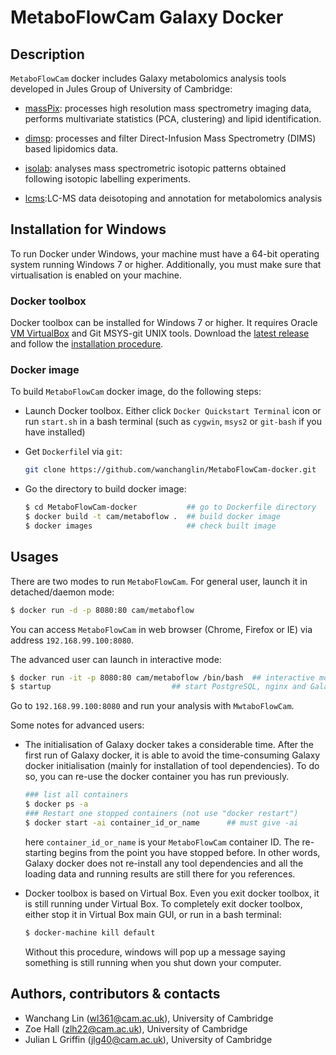 # MetaboFlowCam Galaxy Docker #

## Description ##

`MetaboFlowCam` docker includes Galaxy metabolomics analysis tools developed
in Jules Group of University of Cambridge:

- [massPix](https://GitHub.com/wanchanglin/massPix): processes high
  resolution mass spectrometry imaging data, performs multivariate
  statistics (PCA, clustering) and lipid identification.

- [dimsp](https://GitHub.com/wanchanglin/dimsp): processes and filter
  Direct-Infusion Mass Spectrometry (DIMS) based lipidomics data.

- [isolab](https://GitHub.com/wanchanglin/isolab): analyses mass
  spectrometric isotopic patterns obtained following isotopic labelling
  experiments.

- [lcms](https://GitHub.com/wanchanglin/lcms):LC-MS data deisotoping and
  annotation for metabolomics analysis


## Installation for Windows ##

To run Docker under Windows, your machine must have a 64-bit operating
system running Windows 7 or higher. Additionally, you must make sure that
virtualisation is enabled on your machine.

### Docker toolbox ###

Docker toolbox can be installed for Windows 7 or higher. It requires Oracle
[VM VirtualBox](https://www.virtualbox.org/wiki/Downloads) and Git MSYS-git
UNIX tools. Download the [latest
release](https://github.com/docker/toolbox/releases) and follow the
[installation
procedure](https://docs.docker.com/toolbox/toolbox_install_windows/).

### Docker image ###

To build `MetaboFlowCam` docker image, do the following steps:

- Launch Docker toolbox. Either click `Docker Quickstart Terminal` icon or
  run `start.sh` in a bash terminal (such as `cygwin`, `msys2` or `git-bash`
  if you have installed)

- Get `Dockerfile`I via `git`:

  ```bash
  git clone https://github.com/wanchanglin/MetaboFlowCam-docker.git
  ```

- Go the directory to build docker image:
 
  ```bash
  $ cd MetaboFlowCam-docker           ## go to Dockerfile directory
  $ docker build -t cam/metaboflow .  ## build docker image
  $ docker images                     ## check built image
  ```

## Usages ##

There are two modes to run `MetaboFlowCam`. For general user, launch it in
detached/daemon mode:

```bash
$ docker run -d -p 8080:80 cam/metaboflow 
```

You can access `MetaboFlowCam` in web browser (Chrome, Firefox or IE) via
address `192.168.99.100:8080`.

The advanced user can launch in interactive mode:

```bash
$ docker run -it -p 8080:80 cam/metaboflow /bin/bash  ## interactive mode
$ startup                           ## start PostgreSQL, nginx and Galaxy.
```

Go to `192.168.99.100:8080` and run your analysis with `MwtaboFlowCam`.

Some notes for advanced users:

- The initialisation of Galaxy docker takes a considerable time. After the
  first run of Galaxy docker, it is able to avoid the time-consuming Galaxy
  docker initialisation (mainly for installation of tool dependencies). To 
  do so, you can re-use the docker container you has run previously.

  ```bash
  ### list all containers
  $ docker ps -a                 
  ### Restart one stopped containers (not use "docker restart")
  $ docker start -ai container_id_or_name      ## must give -ai
  ```

  here `container_id_or_name` is your `MetaboFlowCam` container ID. The
  re-starting begins from the point you have stopped before. In other words,
  Galaxy docker does not re-install any tool dependencies and all the
  loading data and running results are still there for you references. 

- Docker toolbox is based on Virtual Box. Even you exit docker toolbox, it
  is still running under Virtual Box. To completely exit docker toolbox,
  either stop it in Virtual Box main GUI, or run in a bash terminal:

  ```bash
  $ docker-machine kill default
  ```

  Without this procedure, windows will pop up a message saying something is
  still running when you shut down your computer.

## Authors, contributors & contacts ##

- Wanchang Lin (wl361@cam.ac.uk), University of Cambridge 
- Zoe Hall (zlh22@cam.ac.uk), University of Cambridge 
- Julian L Griffin (jlg40@cam.ac.uk), University of Cambridge 
